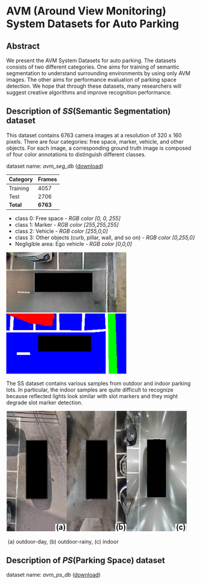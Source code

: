 # AVM (Around View Monitoring) System Datasets for Auto Parking

## Abstract

We present the AVM System Datasets for auto parking. The datasets consists of two different categories. One aims for training of semantic segmentation to understand surrounding environments by using only AVM images. The other aims for performance evaluation of parking space detection. We hope that through these datasets, many researchers will suggest creative algorithms and improve recognition performance.



## Description of *SS*(Semantic Segmentation) dataset

This dataset contains 6763 camera images at a resolution of 320 x 160 pixels. There are four categories: free space, marker, vehicle, and other objects. For each image, a corresponding ground truth image is composed of four color annotations to distinguish different classes.

dataset name: *avm_seg_db* ([download](https://drive.google.com/drive/folders/172TclK1mwIvHDLOQrqb0kp6GbIlrsPzg?usp=sharing))

| Category  | Frames   |
| --------- | -------- |
| Training  | 4057     |
| Test      | 2706     |
| **Total** | **6763** |

* class 0: Free space *- RGB color [0, 0, 255]*
* class 1: Marker *- RGB color [255,255,255]*
* class 2: Vehicle *- RGB color [255,0,0]*
* class 3: Other objects (curb, pillar, wall, and so on) *- RGB color [0,255,0]*
* Negligible area: Ego vehicle *- RGB color [0,0,0]*

![image](ss_dataset_example/image.jpg) ![gt](ss_dataset_example/gt.png)

The SS dataset contains various samples from outdoor and indoor parking lots. In particular, the indoor samples are quite difficult to recognize because reflected lights look similar with slot markers and they might degrade slot marker detection.

![samples](ss_dataset_example/avm_image_samples.png)

​                                                       (a) outdoor-day, (b) outdoor-rainy, (c) indoor

## Description of *PS*(Parking Space) dataset

dataset name: *avm_ps_db* ([download](https://drive.google.com/drive/folders/1fU5Q4oJ53ElWv5T3PL89RDCQh1AO-Ade?usp=sharing))




